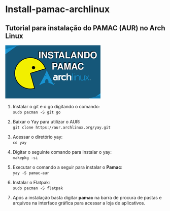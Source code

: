 # Install-pamac-archlinux
## Tutorial para instalação do PAMAC (AUR) no Arch Linux

<img src="/imagens/pamac.png">

1) Instalar o git e o go digitando o comando:</br>
   ``sudo pacman -S git go``

2) Baixar o Yay para utilizar o AUR:</br>
   `git clone https://aur.archlinux.org/yay.git`

3) Acessar o diretório yay:</br>
 `cd yay`

4) Digitar o seguinte comando para instalar o yay:</br>
  `makepkg -si`

5) Executar o comando a seguir para instalar o **Pamac**:</br>
   `yay -S pamac-aur`

6) Instalar o Flatpak:</br>
  `sudo pacman -S flatpak`

7) Após a instalação basta digitar **pamac** na barra de procura de pastas e arquivos na interface gráfica para acessar a loja de aplicativos.
